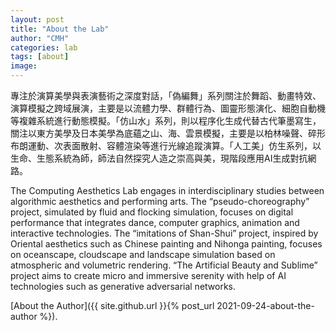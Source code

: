 ```yaml
---
layout: post
title: "About the Lab"
author: "CMH"
categories: lab
tags: [about]
image:
---
```


專注於演算美學與表演藝術之深度對話，「偽編舞」系列關注於舞蹈、動畫特效、演算模擬之跨域展演，主要是以流體力學、群體行為、圖靈形態演化、細胞自動機等複雜系統進行動態模擬。「仿山水」系列，則以程序化生成代替古代筆墨寫生，關注以東方美學及日本美學為底蘊之山、海、雲景模擬，主要是以柏林噪聲、碎形布朗運動、次表面散射、容體渲染等進行光線追蹤演算。「人工美」仿生系列，以生命、生態系統為師，師法自然探究人造之崇高與美，現階段應用AI生成對抗網路。

The Computing Aesthetics Lab engages in interdisciplinary studies between algorithmic aesthetics and performing arts. The “pseudo-choreography” project, simulated by fluid and flocking simulation, focuses on digital performance that integrates dance, computer graphics, animation and interactive technologies. The “imitations of Shan-Shui” project, inspired by Oriental aesthetics such as Chinese painting and Nihonga painting, focuses on oceanscape, cloudscape and landscape simulation based on atmospheric and volumetric rendering. “The Artificial Beauty and Sublime” project aims to create micro and immersive serenity with help of AI technologies such as generative adversarial networks.

[About the Author]({{ site.github.url }}{% post_url 2021-09-24-about-the-author %}).
